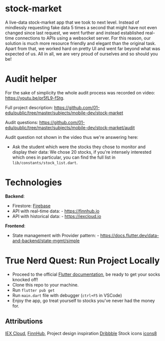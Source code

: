 # stock-market

A live-data stock-market app that we took to next level. Instead of mindlessly requesting fake data 5 times a second that might have not even changed since last request, we went further and instead established real-time connections to APIs using a websocket server. For this reason, our solution is much more resource friendly and elegant than the original task. Apart from that, we worked hard on pretty UI and went far beyond what was expected of us. All in all, we are very proud of ourselves and so should you be!

# Audit helper

For the sake of simplicity the whole audit process was recorded on video: https://youtu.be/pr5fL9-fStg.

Full project description: https://github.com/01-edu/public/tree/master/subjects/mobile-dev/stock-market

Audit questions: https://github.com/01-edu/public/tree/master/subjects/mobile-dev/stock-market/audit

Audit question not shown in the video thus we're answering here:

- Ask the student which were the stocks they chose to monitor and display their data:
  We chose 20 stocks, if you're intensely interested which ones in particular, you can find the full list in `lib/constants/stock_list.dart`.

# Technologies

**Backend**:

- Firestore: [Firebase](https://firebase.google.com/)
- API with real-time data: - https://finnhub.io
- API with historical data: - https://iexcloud.io

**Frontend**:

- State management with Provider pattern: - https://docs.flutter.dev/data-and-backend/state-mgmt/simple

# True Nerd Quest: Run Project Locally

- Proceed to the official [Flutter documentation](https://docs.flutter.dev/get-started/install), be ready to get your socks knocked off!
- Clone this repo to your machine.
- Run `flutter pub get`
- Run `main.dart` file with debugger (`ctrl+F5` in VSCode)
- Enjoy the app, go treat yourself to stocks you've never had the money for.

## Attributions

[IEX Cloud](https://iexcloud.io),
[FinnHub](https://finnhub.io),
Project design inspiration [Dribbble](https://dribbble.com/shots/16777094-Stock-Market-Mobile-App)
Stock icons [icons8](https://icons8.com/)
